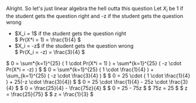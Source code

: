 Alright. So let's just linear algebra the hell outta this question
Let $X_i$ be 1 if the student gets the question right and -z if the student gets the question wrong

<ul>
    <li> $X_i = 1$ if the student gets the question right <br/> 
    $ Pr(X*i = 1) = \frac{1}{4} $
    <li> $X_i = -z$ if the student gets the question wrong <br/> 
    $ Pr(X_i = -z) = \frac{3}{4} $
</ul>
$ 0 = \sum*{k=1}^{25} ( 1 \cdot Pr(X*i = 1) ) + \sum*{k=1}^{25} ( -z \cdot Pr(X*i = -z) ) $ 
$ 0 = \sum*{k=1}^{25} ( 1 \cdot \frac{1}{4} ) + \sum_{k=1}^{25} ( -z \cdot \frac{3}{4} ) $ 
$ 0 = 25 \cdot ( 1 \cdot \frac{1}{4} ) + 25(-z \cdot \frac{3}{4}) $ 
$ 0 = 25 \cdot \frac{1}{4} - 25z \cdot \frac{3}{4} $ 
$ 0 = \frac{25}{4} - \frac{75z}{4} $ 
$ 0 = 25 - 75z $ 
$ 75z = 25 $ 
$ z = \frac{25}{75} $ 
$ z = \frac{1}{3} $
